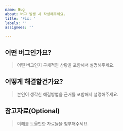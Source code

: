 ```yaml
---
name: Bug
about: 버그 발생 시 작성해주세요.
title: 'Fix: '
labels: ''
assignees: ''

---
```


## 어떤 버그인가요?
> 어떤 버그인지 구체적인 상황을 포함해서 설명해주세요.


## 어떻게 해결할건가요?
> 본인이 생각한 해결방법을 근거를 포함해서 설명해주세요.


## 참고자료(Optional)
> 이해를 도울만한 자료들을 첨부해주세요.

